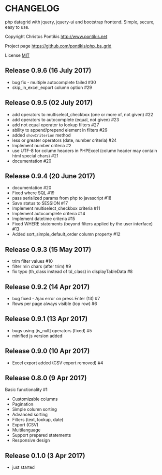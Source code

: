 CHANGELOG
===========

php datagrid with jquery, jquery-ui and bootstrap frontend. Simple, secure, easy to use.

Copyright Christos Pontikis http://www.pontikis.net

Project page https://github.com/pontikis/php_bs_grid

License [MIT](https://github.com/pontikis/php_bs_grid/blob/master/LICENSE)


Release 0.9.6 (16 July 2017)
--------------------------

* bug fix - multiple autocomplete failed #30
* skip_in_excel_export column option #29

Release 0.9.5 (02 July 2017)
--------------------------

* add operators to multiselect_checkbox (one or more of, not given) #22
* add operators to autocomplete (equal, not given) #23
* add not equal operator to lookup filters #27
* ability to append/prepend element in filters #26
* added ``showCriterion`` method
* less or greater operators (date, number criteria) #24
* Implement number criteria #2
* use UTF-8 for column headers in PHPExcel (column header may contain html special chars) #21
* documentation #20


Release 0.9.4 (20 June 2017)
--------------------------

* documentation #20
* Fixed where SQL #19
* pass serialized params from php to javascript #18
* Save status to SESSION #17
* Implement multiselect_checkbox criteria #11
* Implement autocomplete criteria #14
* Implement datetime criteria #15
* Fixed WHERE statements (beyond filters applied by the user interface) #13
* Added sort_simple_default_order column property #12


Release 0.9.3 (15 May 2017)
--------------------------

* trim filter values #10
* filter min chars (after trim) #9
* fix typo (th_class instead of td_class) in displayTableData #8


Release 0.9.2 (14 Apr 2017)
--------------------------

* bug fixed - Ajax error on press Enter (13) #7
* Rows per page always visible (top row) #6


Release 0.9.1 (13 Apr 2017)
--------------------------

* bugs using [is_null] operators (fixed) #5
* minified js version added


Release 0.9.0 (10 Apr 2017)
--------------------------

* Excel export added (CSV export removed) #4

Release 0.8.0 (9 Apr 2017)
--------------------------

Basic functionality #1

* Customizable columns
* Pagination
* Simple column sorting
* Advanced sorting
* Filters (text, lookup, date)
* Export (CSV)
* Multilanguage
* Support prepared statements
* Responsive design


Release 0.1.0 (3 Apr 2017)
-------------------------

* just started
